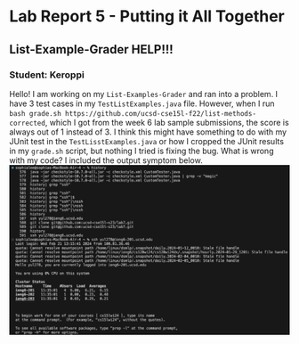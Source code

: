 # Lab Report 5 - Putting it All Together
## List-Example-Grader HELP!!!
### Student: Keroppi 
Hello! I am working on my ```List-Examples-Grader``` and ran into a problem. I have 3 test cases in my ```TestListExamples.java``` file. However, when I run ```bash grade.sh https://github.com/ucsd-cse15l-f22/list-methods-corrected```, which I got from the week 6 lab sample submissions, the score is always out of 1 instead of 3. I think this might have something to do with my JUnit test in the ```TestLisstExamples.java``` or how I cropped the JUnit results in my ```grade.sh``` script, but nothing I tried is fixing the bug. What is wrong with my code? I included the output symptom below. 
![Image](lab4(1).png)







